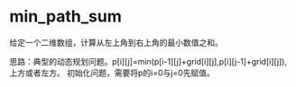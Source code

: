 # min_path_sum

给定一个二维数组，计算从左上角到右上角的最小数值之和。

思路：典型的动态规划问题。p[i][j]=min(p[i-1][j]+grid[i][j],p[i][j-1]+grid[i][j]),上方或者左方。
     初始化问题，需要将p的i=0与j=0先赋值。
